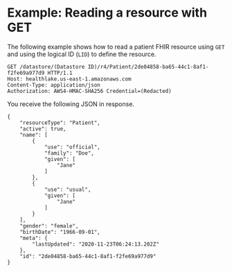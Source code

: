 # Example: Reading a resource with GET<a name="read-example"></a>

The following example shows how to read a patient FHIR resource using `GET` and using the logical ID \(`LID`\) to define the resource\.

```
GET /datastore/(Datastore ID)/r4/Patient/2de04858-ba65-44c1-8af1-f2fe69a977d9 HTTP/1.1
Host: healthlake.us-east-1.amazonaws.com
Content-Type: application/json
Authorization: AWS4-HMAC-SHA256 Credential=(Redacted)
```

You receive the following JSON in response\.

```
{
    "resourceType": "Patient",
    "active": true,
    "name": [
        {
            "use": "official",
            "family": "Doe",
            "given": [
                "Jane"
            ]
        },
        {
            "use": "usual",
            "given": [
                "Jane"
            ]
        }
    ],
    "gender": "female",
    "birthDate": "1966-09-01",
    "meta": {
        "lastUpdated": "2020-11-23T06:24:13.202Z"
    },
    "id": "2de04858-ba65-44c1-8af1-f2fe69a977d9"
}
```